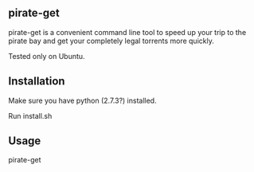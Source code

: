 pirate-get
---

pirate-get is a convenient command line tool to speed up your trip to the pirate bay and get your completely legal torrents more quickly.

Tested only on Ubuntu.

Installation
---

Make sure you have python (2.7.3?) installed.

Run install.sh

Usage
---

pirate-get <search query>
